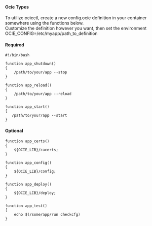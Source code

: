 #### Ocie Types  
To utilize ociectl, create a new config.ocie definition in your container somewhere using the functions below.    
Customize the definition however you want, then set the environment OCIE_CONFIG=/etc/myapp/path_to_definition    
#### Required
````
#!/bin/bash
    
function app_shutdown()
{
    /path/to/your/app --stop
}
    
function app_reload()
{
    /path/to/your/app --reload
}
    
function app_start()
{
   /path/to/your/app --start
}
````
    
#### Optional
````
function app_certs()
{
    ${OCIE_LIB}/cacerts;
}
    
function app_config()
{
    ${OCIE_LIB}/config;
}
    
function app_deploy()
{
    ${OCIE_LIB}/deploy;
}
    
function app_test()
{
    echo $(/some/app/run checkcfg)
}
````
    
